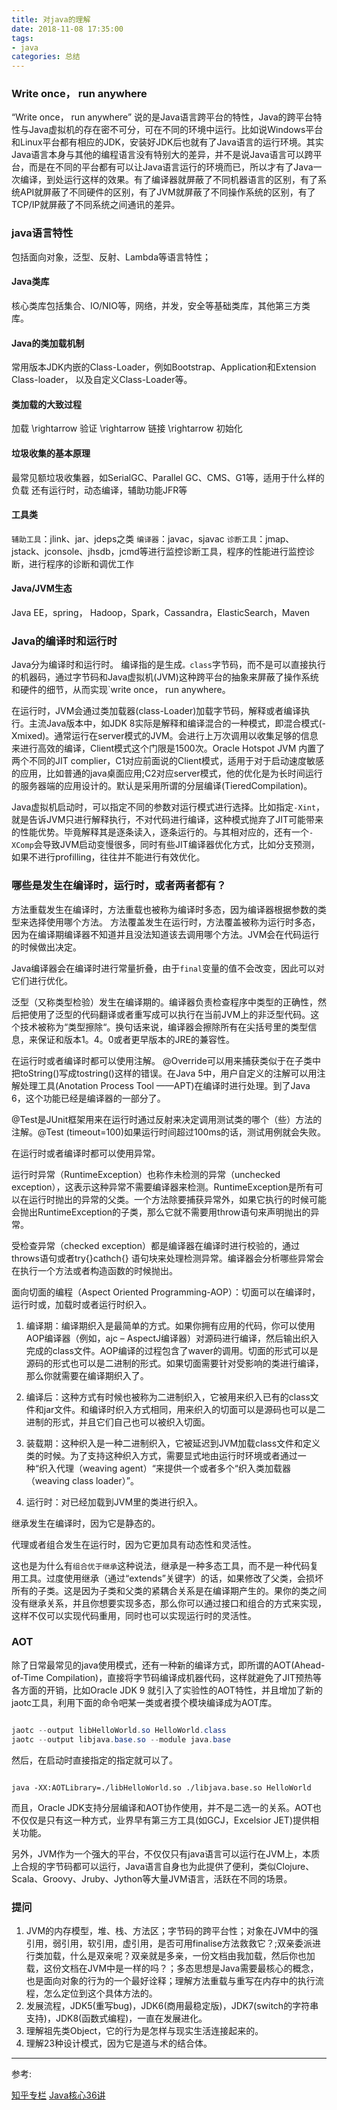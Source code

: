 ```yaml
---
title: 对java的理解
date: 2018-11-08 17:35:00
tags: 
- java
categories: 总结
---
```



### Write once， run anywhere

“Write once， run anywhere” 说的是Java语言跨平台的特性，Java的跨平台特性与Java虚拟机的存在密不可分，可在不同的环境中运行。比如说Windows平台和Linux平台都有相应的JDK，安装好JDK后也就有了Java语言的运行环境。其实Java语言本身与其他的编程语言没有特别大的差异，并不是说Java语言可以跨平台，而是在不同的平台都有可以让Java语言运行的环境而已，所以才有了Java一次编译，到处运行这样的效果。有了编译器就屏蔽了不同机器语言的区别，有了系统API就屏蔽了不同硬件的区别，有了JVM就屏蔽了不同操作系统的区别，有了TCP/IP就屏蔽了不同系统之间通讯的差异。

<!-- more -->

### java语言特性

包括面向对象，泛型、反射、Lambda等语言特性；

#### Java类库

核心类库包括集合、IO/NIO等，网络，并发，安全等基础类库，其他第三方类库。

#### Java的类加载机制

常用版本JDK内嵌的Class-Loader，例如Bootstrap、Application和Extension Class-loader， 以及自定义Class-Loader等。

#### 类加载的大致过程

加载 \rightarrow 验证 \rightarrow 链接 \rightarrow 初始化

#### 垃圾收集的基本原理

最常见额垃圾收集器，如SerialGC、Parallel GC、CMS、G1等，适用于什么样的负载
还有运行时，动态编译，辅助功能JFR等

#### 工具类

`辅助工具`：jlink、jar、jdeps之类
`编译器`：javac，sjavac
`诊断工具`：jmap、jstack、jconsole、jhsdb，jcmd等进行监控诊断工具，程序的性能进行监控诊断，进行程序的诊断和调优工作

#### Java/JVM生态

Java EE，spring， Hadoop，Spark，Cassandra，ElasticSearch，Maven

### Java的编译时和运行时

Java分为编译时和运行时。
编译指的是生成`。class`字节码，而不是可以直接执行的机器码，通过字节码和Java虚拟机(JVM)这种跨平台的抽象来屏蔽了操作系统和硬件的细节，从而实现`write once， run anywhere。

在运行时，JVM会通过类加载器(class-Loader)加载字节码，解释或者编译执行。主流Java版本中，如JDK 8实际是解释和编译混合的一种模式，即混合模式(-Xmixed)。通常运行在server模式的JVM。会进行上万次调用以收集足够的信息来进行高效的编译，Client模式这个门限是1500次。Oracle Hotspot JVM 内置了两个不同的JIT complier，C1对应前面说的Client模式，适用于对于启动速度敏感的应用，比如普通的java桌面应用;C2对应server模式，他的优化是为长时间运行的服务器端的应用设计的。默认是采用所谓的分层编译(TieredCompilation)。

Java虚拟机启动时，可以指定不同的参数对运行模式进行选择。比如指定`-Xint`，就是告诉JVM只进行解释执行，不对代码进行编译，这种模式抛弃了JIT可能带来的性能优势。毕竟解释其是逐条读入，逐条运行的。与其相对应的，还有一个`-XComp`会导致JVM启动变慢很多，同时有些JIT编译器优化方式，比如分支预测，如果不进行profilling，往往并不能进行有效优化。


### 哪些是发生在编译时，运行时，或者两者都有？

方法重载发生在编译时，方法重载也被称为编译时多态，因为编译器根据参数的类型来选择使用哪个方法。
方法覆盖发生在运行时，方法覆盖被称为运行时多态，因为在编译期编译器不知道并且没法知道该去调用哪个方法。JVM会在代码运行的时候做出决定。

Java编译器会在编译时进行常量折叠，由于`final`变量的值不会改变，因此可以对它们进行优化。

泛型（又称类型检验）发生在编译期的。编译器负责检查程序中类型的正确性，然后把使用了泛型的代码翻译或者重写成可以执行在当前JVM上的非泛型代码。这个技术被称为“类型擦除“。换句话来说，编译器会擦除所有在尖括号里的类型信息，来保证和版本1。4。0或者更早版本的JRE的兼容性。

在运行时或者编译时都可以使用注解。
@Override可以用来捕获类似于在子类中把toString()写成tostring()这样的错误。在Java 5中，用户自定义的注解可以用注解处理工具(Anotation Process Tool ——APT)在编译时进行处理。到了Java 6，这个功能已经是编译器的一部分了。

@Test是JUnit框架用来在运行时通过反射来决定调用测试类的哪个（些）方法的注解。@Test (timeout=100)如果运行时间超过100ms的话，测试用例就会失败。

在运行时或者编译时都可以使用异常。

运行时异常（RuntimeException）也称作未检测的异常（unchecked exception），这表示这种异常不需要编译器来检测。RuntimeException是所有可以在运行时抛出的异常的父类。一个方法除要捕获异常外，如果它执行的时候可能会抛出RuntimeException的子类，那么它就不需要用throw语句来声明抛出的异常。

受检查异常（checked exception）都是编译器在编译时进行校验的，通过throws语句或者try{}cathch{} 语句块来处理检测异常。编译器会分析哪些异常会在执行一个方法或者构造函数的时候抛出。

面向切面的编程（Aspect Oriented Programming-AOP）：切面可以在编译时，运行时或，加载时或者运行时织入。

1. 编译期：编译期织入是最简单的方式。如果你拥有应用的代码，你可以使用AOP编译器（例如，ajc – AspectJ编译器）对源码进行编译，然后输出织入完成的class文件。AOP编译的过程包含了waver的调用。切面的形式可以是源码的形式也可以是二进制的形式。如果切面需要针对受影响的类进行编译，那么你就需要在编译期织入了。

2. 编译后：这种方式有时候也被称为二进制织入，它被用来织入已有的class文件和jar文件。和编译时织入方式相同，用来织入的切面可以是源码也可以是二进制的形式，并且它们自己也可以被织入切面。

3. 装载期：这种织入是一种二进制织入，它被延迟到JVM加载class文件和定义类的时候。为了支持这种织入方式，需要显式地由运行时环境或者通过一种“织入代理（weaving agent）“来提供一个或者多个“织入类加载器（weaving class loader）”。

4. 运行时：对已经加载到JVM里的类进行织入。

继承发生在编译时，因为它是静态的。

代理或者组合发生在运行时，因为它更加具有动态性和灵活性。

这也是为什么有`组合优于继承`这种说法，继承是一种多态工具，而不是一种代码复用工具。过度使用继承（通过“extends”关键字）的话，如果修改了父类，会损坏所有的子类。这是因为子类和父类的紧耦合关系是在编译期产生的。果你的类之间没有继承关系，并且你想要实现多态，那么你可以通过接口和组合的方式来实现，这样不仅可以实现代码重用，同时也可以实现运行时的灵活性。


### AOT

除了日常最常见的java使用模式，还有一种新的编译方式，即所谓的AOT(Ahead-of-Time Compilation)，直接将字节码编译成机器代码，这样就避免了JIT预热等各方面的开销，比如Oracle JDK 9 就引入了实验性的AOT特性，并且增加了新的jaotc工具，利用下面的命令吧某一类或者摸个模块编译成为AOT库。

```java

jaotc --output libHelloWorld.so HelloWorld.class
jaotc --output libjava.base.so --module java.base

```

然后，在启动时直接指定的指定就可以了。


```

java -XX:AOTLibrary=./libHelloWorld.so ./libjava.base.so HelloWorld

```




而且，Oracle JDK支持分层编译和AOT协作使用，并不是二选一的关系。AOT也不仅仅是只有这一种方式，业界早有第三方工具(如GCJ，Excelsior JET)提供相关功能。

另外，JVM作为一个强大的平台，不仅仅只有java语言可以运行在JVM上，本质上合规的字节码都可以运行，Java语言自身也为此提供了便利，类似Clojure、Scala、Groovy、Jruby、Jython等大量JVM语言，活跃在不同的场景。



### 提问

1. JVM的内存模型，堆、栈、方法区；字节码的跨平台性；对象在JVM中的强引用，弱引用，软引用，虚引用，是否可用finalise方法救救它？;双亲委派进行类加载，什么是双亲呢？双亲就是多亲，一份文档由我加载，然后你也加载，这份文档在JVM中是一样的吗？；多态思想是Java需要最核心的概念，也是面向对象的行为的一个最好诠释；理解方法重载与重写在内存中的执行流程，怎么定位到这个具体方法的。
2. 发展流程，JDK5(重写bug)，JDK6(商用最稳定版)，JDK7(switch的字符串支持)，JDK8(函数式编程)，一直在发展进化。
3. 理解祖先类Object，它的行为是怎样与现实生活连接起来的。
4. 理解23种设计模式，因为它是道与术的结合体。


-------------------
参考:

[知乎专栏](https://zhuanlan。zhihu。com/p/22886648)
[Java核心36讲](https://time。geekbang。org/column/article/6845)